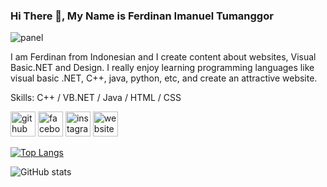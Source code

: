 ### Hi There 👋, My Name is Ferdinan Imanuel Tumanggor

![panel](https://user-images.githubusercontent.com/84588706/140006036-24fc177d-45bb-40bb-ba1b-8ef8dff8eedd.png)

I am Ferdinan from Indonesian and I create content about websites, Visual Basic.NET and Design. I really enjoy learning programming languages 
like visual basic .NET, C++, java, python, etc, and create an attractive website.


Skills: C++ / VB.NET / Java / HTML / CSS



[<img src='https://cdn.jsdelivr.net/npm/simple-icons@3.0.1/icons/github.svg' alt='github' height='40'>](https://github.com/ferdinan-ops)  [<img src='https://cdn.jsdelivr.net/npm/simple-icons@3.0.1/icons/facebook.svg' alt='facebook' height='40'>](https://www.facebook.com/Ferdinan)  [<img src='https://cdn.jsdelivr.net/npm/simple-icons@3.0.1/icons/instagram.svg' alt='instagram' height='40'>](https://www.instagram.com/ferdinan.tumanggor/)  [<img src='https://cdn.jsdelivr.net/npm/simple-icons@3.0.1/icons/icloud.svg' alt='website' height='40'>](https://www.youtube.com/channel/UCrYTRyH4bFhks-K4PhxQxLg)  

[![Top Langs](https://github-readme-stats.vercel.app/api/top-langs/?username=ferdinan-ops)](https://github.com/anuraghazra/github-readme-stats)

![GitHub stats](https://github-readme-stats.vercel.app/api?username=ferdinan-ops&show_icons=true)  


